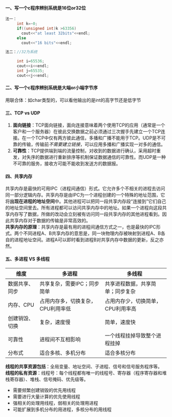   
#### 一、写一个c程序辨别系统是**16位**or**32位** 
```c++
法一：
     int k=~0;
     if((unsigned int)k >63356) 
       cout<<"at least 32bits"<<endl;
     else 
       cout<<"16 bits"<<endl;

法二：//32为系统

     int i=65536;
     cout<<i<<endl;
     int j=65535;
     cout<<j<<endl;
```

#### 二、写一个c程序辨别系统是**大端or小端**字节序  
用联合体：如char类型的，可以看他输出的是int的高字节还是低字节 

#### 三、**TCP** vs **UDP**  
1. **面向链接**：TCP面向链接，面向连接意味着两个使用TCP的应用（通常是一个客户和一个服务器）在彼此交换数据之前必须通过三次握手先建立一个TCP连接。在一个TCP中仅有两方彼此通信，多播和广播不能用于TCP。UDP是不可靠的传输，传输前*不需要建立链接*，可以应用多播和广播实现一对多的通信。  
2. **可靠性**：TCP提供端到端的流量控制，对收到的数据进行确认，采用超时重发，对失序的数据进行重新排序等机制保证数据通信的可靠性。而UDP是一种不可靠的服务，接收方可能不能收到发送方的数据报。

#### 四、共享内存  
共享内存是最快的可用IPC（进程间通信）形式。它允许多个不相关的进程去访问同一部分逻辑内存。共享内存是由IPC为一个进程创建的一个特殊的地址范围，它将**出现在进程的地址空间**中。其他进程可以把同一段共享内存段“连接到”它们自己的地址空间里去。所有进程都可以访问共享内存中的地址。如果一个进程向这段共享内存写了数据，所做的改动会立刻被有访问同一段共享内存的其他进程看到。因此共享内存对于数据的传输是非常高效的。  
**共享内存的原理**：共享内存是最有用的进程间通信方式之一，也是最快的IPC形式。两个不同进程A、B共享内存的意思是，同一块物理内存被映射到进程A、B各自的进程地址空间。进程A可以即时看到进程B对共享内存中数据的更新，反之亦然。  

#### 五、**多进程** VS **多线程**  
| 维度 | 多进程 | 多线程 |
|----|-----|-----|
| 数据共享、同步 | 共享复杂，需要IPC；同步简单 | 共享进程数据，共享简单；同步复杂 |
| 内存、CPU | 占用内存多，切换复杂，CPU利用率低 | 占用内存少，切换简单，CPU利用率高 |
| 创建销毁、切换 | 复杂，速度慢 | 简单，速度快 |
| 可靠性 | 进程间不互相影响 | 一个线程挂掉导致整个进程挂掉 |
| 分布式 | 适合多核、多机分布 | 适合多核分布 |     
 
**线程的共享资源包括**：全局变量、地址空间、子进程、信号和信号服务程序等。  
**线程的私有资源**：线程号：每个线程都有唯一的线程号、寄存器（程序寄存器和堆栈寄存器）、堆栈、信号掩码、优先级等。  
  
- 需要频繁创建销毁的优先用线程  
- 需要进行大量计算的优先使用线程  
- 强相关的处理用线程，弱相关的处理用进程  
- 可能扩展到多机分布的用进程，多核分布的用线程  
